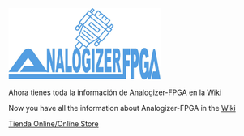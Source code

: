 <p float="left">
<img src="https://github.com/RndMnkIII/Analogizer/blob/main/img/logo_Analogizer-FPGA.png" width="300"  />
</p>

Ahora tienes toda la información de Analogizer-FPGA en la [Wiki](https://github.com/RndMnkIII/Analogizer/wiki)

Now you have all the information about Analogizer-FPGA in the [Wiki](https://github.com/RndMnkIII/Analogizer/wiki)

[Tienda Online/Online Store](https://www.analogizer-fpga.com)


